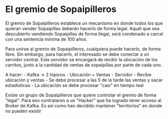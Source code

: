 # El gremio de Sopaipilleros

El gremio de Sopaipilleros establece un mecanismo en donde todos los que quieran vender Sopaipillas deberán hacerlo de forma legal. Aquél que sea descubierto vendiendo Sopaipillas de forma ilegal, será condenado a carcel con una sentencia mínima de 100 años.

Para unirse al gremio de Sopaipilleros, cualquiera puede hacerlo, de forma libre. Sin embargo, para hacerlo, el interesado se debe conectar a un servidor central. Este servidor se encargará de recibir la ubicación de los carritos, junto a la cantidad de ventas de sopaipillas por parte de cada uno.

A hacer:
    - Kafka -> 2 tópicos 
        - Ubicación + Ventas
    - Servidor
        - Recibe ubicación y ventas
    - Se debe procesar a las 5 de la tarde las ventas y sacar estadísticas
    - La ubicación se debe procesar "casi" en tiempo real

Existe un grupo de Sopaipilleros que quiere controlar el gremio de forma "legal". Para eso contrataron a un "Hacker" que ha logrado tener acceso al Broker de Kafka. Es así como han decidido mantener "territorios" en donde no pueden existir 

